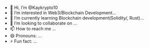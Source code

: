 - 👋 Hi, I’m @Kaykrypto10
- 👀 I’m interested in Web3/Blockchain Development...
- 🌱 I’m currently learning Blockchain development(Solidity/, Rust)...
- 💞️ I’m looking to collaborate on ...
- 📫 How to reach me ...
- 😄 Pronouns: ...
- ⚡ Fun fact: ...

<!---
Kaykrypto10/Kaykrypto10 is a ✨ special ✨ repository because its `README.md` (this file) appears on your GitHub profile.
You can click the Preview link to take a look at your changes.
--->
